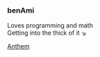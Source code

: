 ### benAmi

Loves programming and math <br>
Getting into the thick of it ↘

[Anthem](https://www.youtube.com/watch?v=tas0O586t80)

<!--
**benAmi6360/benAmi6360** is a ✨ _special_ ✨ repository because its `README.md` (this file) appears on your GitHub profile.

Here are some ideas to get you started:

- 🔭 I’m currently working on ...
- 🌱 I’m currently learning ...
- 👯 I’m looking to collaborate on ...
- 🤔 I’m looking for help with ...
- 💬 Ask me about ...
- 📫 How to reach me: ...
- 😄 Pronouns: ...
- ⚡ Fun fact: ...
-->

